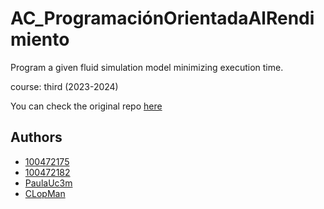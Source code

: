 # AC_ProgramaciónOrientadaAlRendimiento 

Program a given fluid simulation model minimizing execution time.

course: third (2023-2024)

You can check the original repo [here](https://github.com/100472175/AC_Lab1)

## Authors 
- [100472175](https://github.com/100472175)
- [100472182](https://github.com/100472182)
- [PaulaUc3m](https://github.com/PaulaUc3m)
- [CLopMan](https://github.com/CLopMan)
